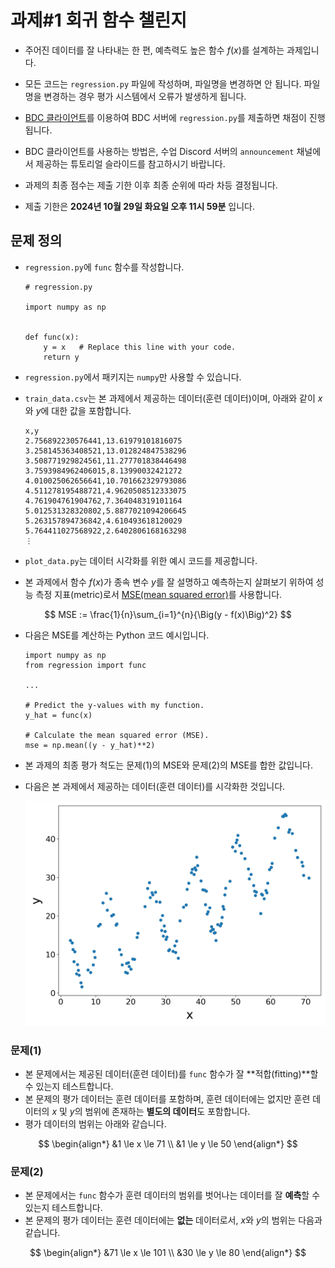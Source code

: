
# 과제#1 회귀 함수 챌린지

- 주어진 데이터를 잘 나타내는 한 편, 예측력도 높은 함수 $f(x)$를 설계하는 과제입니다.

- 모든 코드는 `regression.py` 파일에 작성하며, 파일명을 변경하면 안 됩니다. 파일명을 변경하는 경우 평가 시스템에서 오류가 발생하게 됩니다.

- [BDC 클라이언트](https://github.com/bluedragonclub/bdc-client)를 이용하여 BDC 서버에 `regression.py`를 제출하면 채점이 진행됩니다.

- BDC 클라이언트를 사용하는 방법은, 수업 Discord 서버의 `announcement` 채널에서 제공하는 튜토리얼 슬라이드를 참고하시기 바랍니다.

- 과제의 최종 점수는 제출 기한 이후 최종 순위에 따라 차등 결정됩니다.

- 제출 기한은 **2024년 10월 29일 화요일 오후 11시 59분** 입니다.


## 문제 정의

- `regression.py`에 `func` 함수를 작성합니다.

    ```
    # regression.py

    import numpy as np

    
    def func(x):
        y = x   # Replace this line with your code.
        return y
    ```
    
- `regression.py`에서 패키지는 `numpy`만 사용할 수 있습니다. 

- `train_data.csv`는 본 과제에서 제공하는 데이터(훈련 데이터)이며, 아래와 같이 $x$와 $y$에 대한 값을 포함합니다.

    ```CSV
    x,y
    2.756892230576441,13.61979101816075
    3.258145363408521,13.012824847538296
    3.508771929824561,11.277701838446498
    3.7593984962406015,8.13990032421272
    4.010025062656641,10.701662329793086
    4.511278195488721,4.9620508512333075
    4.761904761904762,7.364048319101164
    5.012531328320802,5.8877021094206645
    5.263157894736842,4.610493618120029
    5.764411027568922,2.6402806168163298
    ⋮    
    ```

- `plot_data.py`는 데이터 시각화를 위한 예시 코드를 제공합니다.


- 본 과제에서 함수 $f(x)$가 종속 변수 $y$를 잘 설명하고 예측하는지 살펴보기 위하여 성능 측정 지표(metric)로서 [MSE(mean squared error)](https://en.wikipedia.org/wiki/Mean_squared_error)를 사용합니다.

$$
MSE := \frac{1}{n}\sum_{i=1}^{n}{\Big(y - f(x)\Big)^2}
$$

- 다음은 MSE를 계산하는 Python 코드 예시입니다.

    ```
    import numpy as np
    from regression import func

    ...

    # Predict the y-values with my function.
    y_hat = func(x)

    # Calculate the mean squared error (MSE).
    mse = np.mean((y - y_hat)**2)
    ```

- 본 과제의 최종 평가 척도는 문제(1)의 MSE와 문제(2)의 MSE를 합한 값입니다.

- 다음은 본 과제에서 제공하는 데이터(훈련 데이터)를 시각화한 것입니다.
    <p align="center">
        <img src="scatter.jpg" alt="Drawing" width="600px"/>
    </p>


### 문제(1)

- 본 문제에서는 제공된 데이터(훈련 데이터)를 `func` 함수가 잘 **적합(fitting)**할 수 있는지 테스트합니다.
- 본 문제의 평가 데이터는 훈련 데이터를 포함하며, 훈련 데이터에는 없지만 훈련 데이터의 $x$ 및 $y$의 범위에 존재하는 **별도의 데이터**도 포함합니다.
- 평가 데이터의 범위는 아래와 같습니다.

$$
\begin{align*}
&1 \le x \le 71 \\
&1 \le y \le 50
\end{align*}
$$

### 문제(2)

- 본 문제에서는 `func` 함수가 훈련 데이터의 범위를 벗어나는 데이터를 잘 **예측**할 수 있는지 테스트합니다.
- 본 문제의 평가 데이터는 훈련 데이터에는 **없는** 데이터로서, $x$와 $y$의 범위는 다음과 같습니다.

$$
\begin{align*}
&71 \le x \le 101 \\
&30 \le y \le 80
\end{align*}
$$
